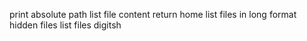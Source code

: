print absolute path
list file content
return home
list files in long format
hidden files
list files digitsh
